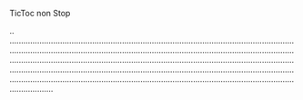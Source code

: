 TicToc non Stop

..
...............................................................................................................................................................................................................................................................................................................................................................................................................................................................................................................................................................................................................................................................